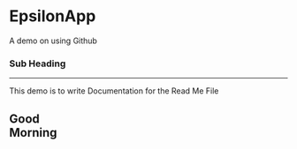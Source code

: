# EpsilonApp
A demo on using Github
### Sub Heading
<hr>
This demo is to write Documentation for the Read Me File

<h2><b>Good<br>Morning</b></h2>
